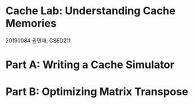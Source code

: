 Cache Lab: Understanding Cache Memories
===
20190084 권민재, CSED211

# Part A: Writing a Cache Simulator

# Part B: Optimizing Matrix Transpose